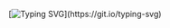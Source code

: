 [![Typing SVG](https://readme-typing-svg.demolab.com?font=Orbitron&size=30&duration=2000&color=21C43E&center=%EC%A7%84%EC%8B%A4&vCenter=%EC%A7%84%EC%8B%A4&multiline=true&repeat=%EA%B1%B0%EC%A7%93&random=&width=436&height=102&lines=Welcome!;this+is+zajinmori.)](https://git.io/typing-svg)
